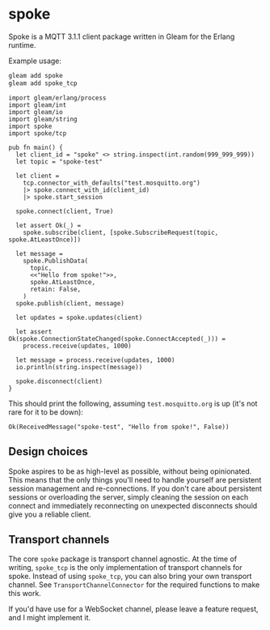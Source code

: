 # spoke

Spoke is a MQTT 3.1.1 client package written in Gleam for the Erlang runtime.

Example usage:

```sh
gleam add spoke
gleam add spoke_tcp
```

```gleam
import gleam/erlang/process
import gleam/int
import gleam/io
import gleam/string
import spoke
import spoke/tcp

pub fn main() {
  let client_id = "spoke" <> string.inspect(int.random(999_999_999))
  let topic = "spoke-test"

  let client =
    tcp.connector_with_defaults("test.mosquitto.org")
    |> spoke.connect_with_id(client_id)
    |> spoke.start_session

  spoke.connect(client, True)

  let assert Ok(_) =
    spoke.subscribe(client, [spoke.SubscribeRequest(topic, spoke.AtLeastOnce)])

  let message =
    spoke.PublishData(
      topic,
      <<"Hello from spoke!">>,
      spoke.AtLeastOnce,
      retain: False,
    )
  spoke.publish(client, message)

  let updates = spoke.updates(client)

  let assert Ok(spoke.ConnectionStateChanged(spoke.ConnectAccepted(_))) =
    process.receive(updates, 1000)

  let message = process.receive(updates, 1000)
  io.println(string.inspect(message))

  spoke.disconnect(client)
}
```

This should print the following,
assuming `test.mosquitto.org` is up (it's not rare for it to be down):
```
Ok(ReceivedMessage("spoke-test", "Hello from spoke!", False))
```

## Design choices

Spoke aspires to be as high-level as possible, without being opinionated.
This means that the only things you'll need to handle yourself are
persistent session management and re-connections.
If you don't care about persistent sessions or overloading the server,
simply cleaning the session on each connect and
immediately reconnecting on unexpected disconnects should give you a reliable client.

## Transport channels

The core `spoke` package is transport channel agnostic.
At the time of writing, `spoke_tcp` is the only implementation of transport channels for spoke.
Instead of using `spoke_tcp`, you can also bring your own transport channel.
See `TransportChannelConnector` for the required functions to make this work.

If you'd have use for a WebSocket channel,
please leave a feature request, and I might implement it.
